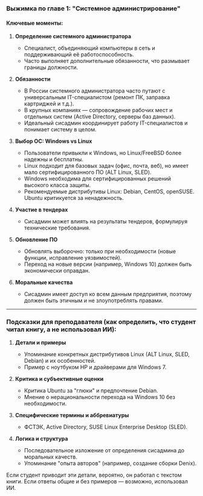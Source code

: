 ### Выжимка по главе 1: "Системное администрирование"

#### Ключевые моменты:
1. **Определение системного администратора**  
   - Специалист, объединяющий компьютеры в сеть и поддерживающий её работоспособность.  
   - Часто выполняет дополнительные обязанности, что размывает границы должности. 

2. **Обязанности**  
   - В России системного администратора часто путают с универсальным IT-специалистом (ремонт ПК, заправка картриджей и т.д.).  
   - В крупных компаниях — сопровождение рабочих мест и отдельных систем (Active Directory, серверы баз данных).  
   - Идеальный сисадмин координирует работу IT-специалистов и понимает систему в целом.  

3. **Выбор ОС: Windows vs Linux**  
   - Пользователи привыкли к Windows, но Linux/FreeBSD более надежны и бесплатны.
   - Linux подходит для базовых задач (офис, почта, веб), но имеет мало сертифицированного ПО (ALT Linux, SLED).  
   - Windows необходима для сертифицированных решений высокого класса защиты.  
   - Рекомендуемые дистрибутивы Linux: Debian, CentOS, openSUSE. Ubuntu критикуется за ненадежность.  

4. **Участие в тендерах**
   - Сисадмин может влиять на результаты тендеров, формулируя технические требования.  

5. **Обновление ПО**  
   - Обновлять выборочно: только при необходимости (новые функции, исправление уязвимостей).  
   - Переход на новые версии (например, Windows 10) должен быть экономически оправдан.  

6. **Моральные качества**  
   - Сисадмин имеет доступ ко всем данным предприятия, поэтому должен быть этичным и не злоупотреблять правами.  

---

### Подсказки для преподавателя (как определить, что студент читал книгу, а не использовал ИИ):
1. **Детали и примеры**  
   - Упоминание конкретных дистрибутивов Linux (ALT Linux, SLED, Debian) и их особенностей.  
   - Пример с ноутбуком HP и драйверами для Windows 7.  

2. **Критика и субъективные оценки**  
   - Критика Ubuntu за "глюки" и предпочтение Debian.  
   - Мнение о нерациональности перехода на Windows 10 без необходимости.  

3. **Специфические термины и аббревиатуры**  
   - ФСТЭК, Active Directory, SUSE Linux Enterprise Desktop (SLED).  

4. **Логика и структура**  
   - Последовательное изложение от определения сисадмина до моральных качеств.  
   - Упоминание "опыта авторов" (например, создание сборки Denix).  

Если студент приводит эти детали, вероятно, он работал с текстом книги. Если ответы общие и без примеров — возможно, использовал ИИ.